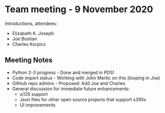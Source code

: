 # Team meeting - 9 November 2020

Introductions, attendees:

- Elizabeth K. Joseph
- Joe Bostian
- Charles Korpics

## Meeting Notes

- Python 2-3 progress - Done and merged in PDS!
- Code import status - Working with John Mertic on this (looping in Joe)
- GitHub repo admins - Proposed: Add Joe and Charles
- General discussion for immediate future enhancements:
  - z/OS support
  - Json files for other open source projects that support s390x
  - UI improvements

